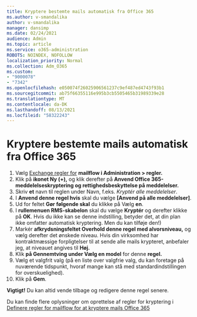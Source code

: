 ```yaml
---
title: Kryptere bestemte mails automatisk fra Office 365
ms.author: v-smandalika
author: v-smandalika
manager: dansimp
ms.date: 02/24/2021
audience: Admin
ms.topic: article
ms.service: o365-administration
ROBOTS: NOINDEX, NOFOLLOW
localization_priority: Normal
ms.collection: Adm_O365
ms.custom:
- "9000078"
- "7342"
ms.openlocfilehash: e050074f26025906561237c9ef487ed4743f93b1
ms.sourcegitcommit: ab75f66355116e995b3cb5505465b31989339e28
ms.translationtype: MT
ms.contentlocale: da-DK
ms.lasthandoff: 08/13/2021
ms.locfileid: "58322243"
---
```

# <a name="automatically-encrypt-certain-email-messages-from-office-365"></a>Kryptere bestemte mails automatisk fra Office 365

1. Vælg [Exchange regler for](https://outlook.office365.com/ecp/) **mailflow i Administration > regler.** 
2. Klik på **ikonet Ny (+),** og klik derefter på **Anvend Office 365-meddelelseskryptering og rettighedsbeskyttelse på meddelelser.**
3. Skriv **et** navn til reglen under Navn, f.eks. *Kryptér alle meddelelser*.
4. I **Anvend denne regel hvis** skal du vælge **[Anvend på alle meddelelser]**. 
5. Ud for feltet **Gør følgende skal** du klikke på Vælg **en**. 
6. I **rullemenuen RMS-skabelon** skal du vælge **Kryptér** og derefter klikke på **OK**. Hvis du ikke kan se denne indstilling, betyder det, at din plan ikke omfatter automatisk kryptering. Men du kan tilføje den!)
7. Markér **afkrydsningsfeltet Overhold denne regel med alvorsniveau,** og vælg derefter det ønskede niveau. Hvis din virksomhed har kontraktmæssige forpligtelser til at sende alle mails krypteret, anbefaler jeg, at niveauet angives til **Høj.**
8. Klik **på Gennemtving under Vælg en model** for denne **regel.** 
9. Vælg et valgfrit valg (på en liste over valgfrie valg, du kan foretage på nuværende tidspunkt, hvoraf mange kan stå med standardindstillingen for overskuelighed).
10. Klik på **Gem**.

**Vigtigt!** Du kan altid vende tilbage og redigere denne regel senere.

Du kan finde flere oplysninger om oprettelse af regler for kryptering i [Definere regler for mailflow for at kryptere mails Office 365](https://docs.microsoft.com/microsoft-365/compliance/define-mail-flow-rules-to-encrypt-email)

